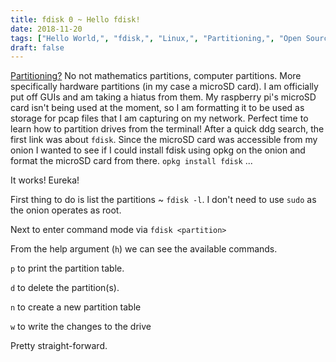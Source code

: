 ```yaml
---
title: fdisk 0 ~ Hello fdisk!
date: 2018-11-20
tags: ["Hello World,", "fdisk,", "Linux,", "Partitioning,", "Open Source,", "Tools"]
draft: false
---
```

[Partitioning?](https://en.wikipedia.org/wiki/Partition) No not mathematics partitions, computer partitions. More specifically hardware partitions (in my case a microSD card). I am officially put off GUIs and am taking a hiatus from them. My raspberry pi's microSD card isn't being used at the moment, so I am formatting it to be used as storage for pcap files that I am capturing on my network. Perfect time to learn how to partition drives from the terminal! After a quick ddg search, the first link was about `fdisk`. Since the microSD card was accessible from my onion I wanted to see if I could install fdisk using opkg on the onion and format the microSD card from there. `opkg install fdisk` ...

It works! Eureka!

First thing to do is list the partitions ~ `fdisk -l`. I don't need to use `sudo` as the onion operates as root.

Next to enter command mode via `fdisk <partition>`

From the help argument (`h`) we can see the available commands. 

`p` to print the partition table.

`d` to delete the partition(s).

`n` to create a new partition table

`w` to write the changes to the drive

Pretty straight-forward. 
